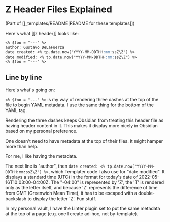 # Z Header Files Explained

(Part of [[_templates/README|README for these templates]])

Here's what [[z header]] looks like:

```markdown
<% $foo = "---" %>
author: Gustavo DeLaFuerza
date created: <% tp.date.now("YYYY-MM-DDTHH:mm:ssZ\Z") %>
date modified: <% tp.date.now("YYYY-MM-DDTHH:mm:ssZ\Z") %>
<% $foo = "---" %>
```

## Line by line

Here's what's going on:

`<% $foo = "---" %>` is my way of rendering three dashes at the top of the file to begin YAML metadata.  I use the same thing for the bottom of the YAML tag. 

Rendering the three dashes keeps Obsidian from treating this header file as having header content in it. This makes it display more nicely in Obsidian based on my personal preference.

One doesn't need to have metadata at the top of their files. It might hamper more than help. 

For me, I like having the metadata.

The next line is "author", then `date created: <% tp.date.now("YYYY-MM-DDTHH:mm:ssZ\Z") %>`, which Templater code I also use for "date modified". It displays a standard time (UTC) in the format for today's date of 2022-05-16T10:03:00-04:00Z. The "-04:00" is represented by 'Z', the 'T' is rendered only as the letter itself, and because 'Z' represents the difference of time from GMT (Greenwich Mean Time), it has to be escaped with a double-backslash to display the letter 'Z'. Fun stuff. 

In my personal vault, I have the Linter plugin set to put the same metadata at the top of a page (e.g. one I create ad-hoc, not by-template).